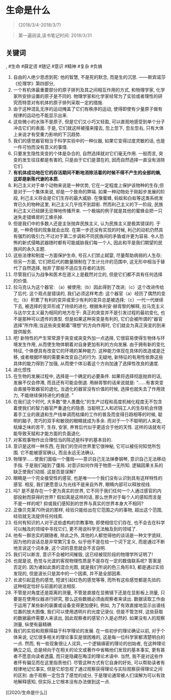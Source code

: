 # 生命是什么

> (2018/3/4-2018/3/7)

> 第一遍阅读,读书笔记时间: 2018/3/31

## 关键词

, #生命 #薛定谔 #随记 #意识 #精神 #复杂 #负熵


1. 自由的人绝少思虑到死: 他的智慧, 不是死的默念, 而是生的沉思.  ——斯宾诺莎《伦理学》第四部分,
2. 一个有机体最重要部分的原子排列及其之间相互作用的方式, 和物理学家, 化学家所安排设置的原子是不同的. 物理学家和化学家经常为了实验或者理性的研究而特意对有机体的原子排列采取一定的措施.
3. 由于这种混乱无序的运动掩盖了它们有秩序的运动, 使得即使有少量原子做有规律的运动也不能显示出来.
4. 这些微小的水珠不是原子, 但是它们又小巧又轻盈, 可以直观地感受到单个分子冲击它们的表面. 于是, 它们就这样被撞来撞去, 忽上忽下, 忽左忽右, 只有大体上来说才有受重力影响的下沉趋势.
6. 我们的感觉器官相当于科学实验中的一种仪器, 如果它变得过度灵敏的话, 也是一件可怕而没有意义的事情.
7. 只要发生隐性突变的个体是杂合的, 自然选择就对它们毫无作用. 一般而言, 突变的发生往往都是有害的, 只是由于它们是潜在的, 因而自然选择一直没有消除它们.
8. **有机体成功地在它的存活期间不断地消除活着的时候不得不产生的全部的熵, 这即是新陈代谢的本质.**
9. 利己主义对于单个动物来说是一种优势, 它在一定程度上保护该物种的生存;但是对于一个集体来说, 却是一个致命的弊端. 如果一种动物处于刚起步发展的阶段, 利己主义将会是它们生存的最大威胁. 在像蜜蜂, 蚂蚁和白蚁等这类系统发育已久的物种这里, 利己主义几乎找不到踪影. 然而利己主义的下一阶段, 民族利己主义已经肆无忌惮地传播开来. 一个极端的例子就是其他的蜜蜂会把一只迷失走错蜂房的工蜂杀掉.
10. 但是我们中的多数人还是主张抛弃民族主义, 认为民族主义是极其错误的. 于是, 一种奇怪的现象就会出现. 在第一步还没有实现的时候, 利己的动机仍然具有强烈的吸引力;不过对于第二步调和不同民族间的矛盾或许更为容易. 令人恐怖的新式侵略武器随时都有可能威胁我们每一个人, 因此和平是我们期望的民族间的永久主题.
11. 这些法律和制度一方面保护生命, 号召人们禁止弑婴, 尽量帮助病弱的人生存;但另一方面, 它们把后代的数量限制在了生计允许的范围中, 这无形中相当于替代了自然选择, 抛弃了那些不适应生存者的法则.
12. 尽管我们认为战争和医术在道义上是截然对立的, 但是它们都不具有任何选择的价值.
13. 拉马克认为这个器官: （a）被使用;（b）因此得到了改进;（c）这个改进传给了后代. 这个观点是错误的, 我们必须这样考虑: 这个器官（a）经历了偶然的变化;（b）积累了有利的变异或至少有利的变异总是被选择;（c）一代一代继续下去, 被选择的变异形成了持续的进化. 根据朱利安·赫胥黎的解释, 拉马克主义与达尔文主义最为相同的地方在于: 真正的突变并不是引发过程的最初变化, 也不是那种可以遗传的类型. 但是如果这种突变是有利的, 它们会被所谓的"器官选择"所作用;当这些突变朝着"理想"的方向作用时, 它们就会为真正突变的到来提供服务.
14. 吧! 新特性的产生常常源于突变或突变外加一点选择, 它很容易使得生物体与环境发生作用, 从而使生物体朝着对自身更加有利的方向发展. 由于拥有新的变化特征, 个体便具有改变它的环境的某种能力. 这种能力体现在具体的改造或是迁移, 或者根据环境的需要来改变自己的行为. 无疑地, 新特征的有用性依靠这些具体的能力得到了加强, 从而使个体沿着这个方向加速了选择性改良的速度.
15. 进化惯性
16. 在生物的发展过程中, 选择是一个确定的必要条件. 如果将选择彻底抛弃的话, 发展不仅会停滞, 而且还有可能会倒退. 用赫胥黎的话来说就是: "……有害突变会直接导致器官的退化, 当退化的器官没有价值的时候, 选择也就失去了作用效力, 不能继续保持进化的痕迹. "
17. 在我们这个时代, 大多数"使人愚蠢化"的生产过程和高度机械化程度无不包含着使我们的智力器官严重退化的隐患. 当聪明工人和迟钝工人的生存机会伴随着手工业的衰退和生产线单调而枯燥的工作的普及而变得日趋相等的时候, 聪明的脑子, 灵巧的双手和敏锐的眼睛就成为多余. 而对于一个不聪明的人来说, 枯燥乏味的苦干, 生存, 安家, 养育后代似乎更适合于他的天性. 这样的话就有可能导致天赋和才能方面的负面退化.
18. 对客观事物作出合理恰当的陈述是科学的基本目的.
19. 意识是这样一种东西, 在我们的空间世界里它很神秘, 它可以被任何知觉所包围. 它不能被感官确认, 而且永远无法确认.
20. 物理学……使我们面临一个僵局——意识自己无法弹奏钢琴, 意识自己无法移动手指. 于是我们碰到了僵局. 对意识如何作用于物质一无所知. 逻辑因果关系的缺乏使我们动摇. 这是否是误解?
21. 眼睛是一个完全接受性的感官, 也是唯一一个我们没有认识到具有这样特性的感官. 相反, 我们更愿意认为光线不是来自外界, 眼睛内部可以释放视线.
22. 吗? 是不是存在一个更为真实的世界, 它不同于我们任何一个人通过感官的内部投射而获得的世界? 假如真是这样的话, 那么世界对于每个人的感知而言是不是一样的呢? 抑或我们感知到的世界与真实的世界本身大不相同?
23. 正像贝克莱70所说的那样, 经验只能给出在它范围之内的事物, 超出这个范围, 经验就无法提供任何线索.
24. 任何有知识的人对于这些虚构的宗教事物, 即使相信它们存在, 也不会去在科学可以触及的领域中寻找它们, 更不用说科学无法触及到的领域了.
25. 他有一群忠实的跟随者, 除此之外, 其他的人都觉得他的谈话是一种文字诡辩, 因为他的谈话总是非常繁冗复杂, 似乎他不是在给一个词下定义, 而是通过不断地言说这个词本身, 这个词的意思就会不言自明.
26. 我们可以断言, 意识不会被时间摧毁, 这已经被现阶段的物理学所证明了!
27. 也就是说, 色觉与光波的客观物理性质是不是存在一定的数值联系呢? 答案是否定的. 因为诸如此类的混合光图, 就是我们所说的色三角形83, 都是通过实验发现的, 但是波长只是其中的一个因素, 并不是全部因素.
28. 长波引起蓝色的感觉, 短波引起红色的感觉等等, 而所有这些感觉都是先验的. 这种规定恰好与前面的说法相反.
29. 不管是对角度还是距离的测量, 不管是直接在显微镜下还是在显影板上测量, 只要是在使用仪器进行研究, 那么这些数据必须由观察者来读出. 数据读取工作由于运用了某些新的装置或设备变得更加便利, 例如, 为了有效直接地显示出谱线位置的放大图像, 我们可以使用透明片的光度记录仪. 但是不管怎样, 这些获取的数据最终需要人来读出, 因此观察者的感官介入是必然的. 如果没有人的观察测量, 纵使有最精确
32. 我们的实验和观察得益于科学理论的发展. 在一些初步的理论确证以前, 对于个体来说, 记忆很多相关的理论事实是很困难的, 这是每一位科学家都清楚明白的一点. 然而, 有一些现象很让人诧异, 一个逻辑缜密的理论的创始者, 在这种理论确立之后, 总是倾向于在相关的论文或著作中省略他们发现的基本事实, 更有甚者不愿意向读者透露, 而只是隐藏在晦涩的理论术语中. 当然, 我不是对这些作者怀有偏见而在这里指责他们. 尽管这种方式有它自身的好处, 可以帮助读者有规律地记忆事实, 但是它却忽视了通过观察获得理论与实际观察获得理论之间的区别. 由于观察一定包含了感觉的成分, 于是理论通常被人们误解为可以有效地解释感知, 但实际上它根本没有办法做到这一点.

[[2020/生命是什么]]
